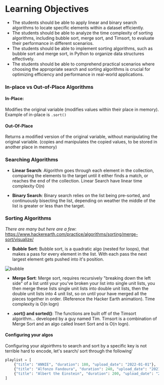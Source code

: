 # Learning Objectives

- The students should be able to apply linear and binary search algorithms to locate specific elements within a dataset efficiently.
- The students should be able to analyze the time complexity of sorting algorithms, including bubble sort, merge sort, and Timsort, to evaluate their performance in different scenarios.
- The students should be able to implement sorting algorithms, such as bubble sort and merge sort, in Python to organize data structures effectively.
- The students should be able to comprehend practical scenarios where choosing the appropriate search and sorting algorithms is crucial for optimizing efficiency and performance in real-world applications.

### In-place vs Out-of-Place Algorithms

#### In-Place:
Modifies the original variable (modifies values within their place in memory). Example of in-place is `.sort()`

#### Out-Of-Place
Returns a modified version of the original variable, without manipulating the original variable. (copies and manipulates the copied values, to be stored in another place in memory)

### Searching Algorithms

- **Linear Search**: Algorithm goes through each element in the collection, comparing the elements to the target until it either finds a match, or reaches the end of the collection. Linear Search have linear time complexity O(n)

- **Binary Search**: Binary search relies on the list being pre-sorted, and continuously bisecting the list, depending on weather the middle of the list is greater or less than the target.

### Sorting Algorithms

_There are many but here are a few_: https://www.hackerearth.com/practice/algorithms/sorting/merge-sort/visualize/

- **Bubble Sort**: Bubble sort, is a quadratic algo (nested for loops), that makes a pass for every element in the list. With each pass the next largest element gets pushed into it's position.

![bubble](https://media.geeksforgeeks.org/wp-content/uploads/20190704131909/bubblusort.gif)

- **Merge Sort**: Merge sort, requires recursively "breaking down the left side" of a list until your you've broken your list into single unit lists, you then merge these lists single unit lists into double unit lists, then the double unit lists into 4 unit list, so on until your have merged all the pieces together in order. (Reference the Hacker Earth animation). Time complexity is O(n logn)

- **.sort() and sorted()**: The functions are built off of the Timsort algorithm... developed by a guy named Tim. Timsort is a combination of Merge Sort and an algo called Insert Sort and is O(n logn).

#### Configuring your algos

Configuring your algoirthms to search and sort by a specific key is not terrible hard to encode, let's search/ sort through the following'

```python
playlist = [
    {"title": "ANNIE", "duration": 180, "upload_date": "2022-01-01"},
    {"title": "Alfonzo Fandoura", "duration": 240, "upload_date": "2021-12-15"},
    {"title": "Albert the Einstein", "duration": 200, "upload_date": "2022-01-10"},
]
```
